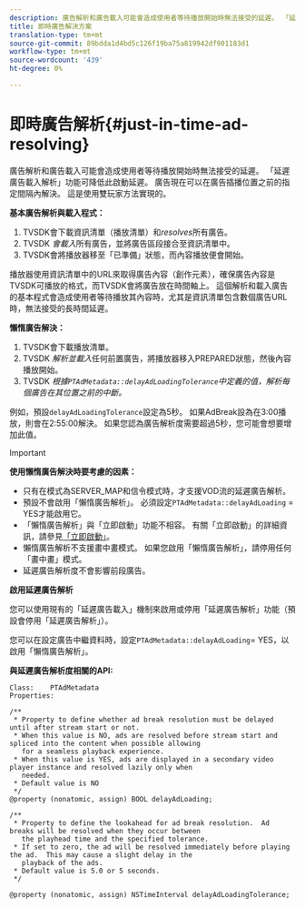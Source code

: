 ```yaml
---
description: 廣告解析和廣告載入可能會造成使用者等待播放開始時無法接受的延遲。 「延遲廣告載入解析」功能可降低此啟動延遲。 廣告現在可以在廣告插播位置之前的指定間隔內解決。 這是使用雙玩家方法實現的。
title: 即時廣告解決方案
translation-type: tm+mt
source-git-commit: 89bdda1d4bd5c126f19ba75a819942df901183d1
workflow-type: tm+mt
source-wordcount: '439'
ht-degree: 0%

---
```



# 即時廣告解析{#just-in-time-ad-resolving}

廣告解析和廣告載入可能會造成使用者等待播放開始時無法接受的延遲。 「延遲廣告載入解析」功能可降低此啟動延遲。 廣告現在可以在廣告插播位置之前的指定間隔內解決。 這是使用雙玩家方法實現的。

**基本廣告解析與載入程式：**

1. TVSDK會下載資訊清單（播放清單）和&#x200B;*resolves*&#x200B;所有廣告。
1. TVSDK *會載入*&#x200B;所有廣告，並將廣告區段接合至資訊清單中。
1. TVSDK會將播放器移至「已準備」狀態，而內容播放便會開始。

播放器使用資訊清單中的URL來取得廣告內容（創作元素），確保廣告內容是TVSDK可播放的格式，而TVSDK會將廣告放在時間軸上。 這個解析和載入廣告的基本程式會造成使用者等待播放其內容時，尤其是資訊清單包含數個廣告URL時，無法接受的長時間延遲。

**懶惰廣告解決：**

1. TVSDK會下載播放清單。
1. TVSDK *解析並載入*&#x200B;任何前置廣告，將播放器移入PREPARED狀態，然後內容播放開始。
1. TVSDK *根據`PTAdMetadata::delayAdLoadingTolerance`中定義的值，解析每個廣告在其位置之前的中斷。*

例如，預設`delayAdLoadingTolerance`設定為5秒。 如果AdBreak設為在3:00播放，則會在2:55:00解決。 如果您認為廣告解析度需要超過5秒，您可能會想要增加此值。

>[!IMPORTANT]
>
>**使用懶惰廣告解決時要考慮的因素：**
>* 只有在模式為SERVER_MAP和信令模式時，才支援VOD流的延遲廣告解析。
>* 預設不會啟用「懶惰廣告解析」。 必須設定`PTAdMetadata::delayAdLoading` = YES才能啟用它。
>* 「懶惰廣告解析」與「立即啟動」功能不相容。 有關「立即啟動」的詳細資訊，請參見[「立即啟動」](../../tvsdk-3x-ios-prog/ios-3x-instant-on-ios.md)。
>* 懶惰廣告解析不支援畫中畫模式。 如果您啟用「懶惰廣告解析」，請停用任何「畫中畫」模式。
>* 延遲廣告解析度不會影響前段廣告。

>


**啟用延遲廣告解析**

您可以使用現有的「延遲廣告載入」機制來啟用或停用「延遲廣告解析」功能（預設會停用「延遲廣告解析」）。

您可以在設定廣告中繼資料時，設定`PTAdMetadata::delayAdLoading`= YES，以啟用「懶惰廣告解析」。

**與延遲廣告解析度相關的API:**

```
Class:    PTAdMetadata 
Properties: 
  
/** 
 * Property to define whether ad break resolution must be delayed until after stream start or not. 
 * When this value is NO, ads are resolved before stream start and spliced into the content when possible allowing  
   for a seamless playback experience. 
 * When this value is YES, ads are displayed in a secondary video player instance and resolved lazily only when  
   needed. 
 * Default value is NO 
 */ 
@property (nonatomic, assign) BOOL delayAdLoading; 
  
/** 
 * Property to define the lookahead for ad break resolution.  Ad breaks will be resolved when they occur between  
   the playhead time and the specified tolerance. 
 * If set to zero, the ad will be resolved immediately before playing the ad.  This may cause a slight delay in the  
   playback of the ads. 
 * Default value is 5.0 or 5 seconds. 
 */ 
  
@property (nonatomic, assign) NSTimeInterval delayAdLoadingTolerance;
```
